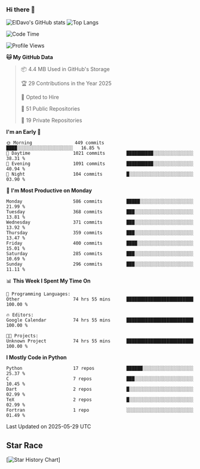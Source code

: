 ### Hi there 👋
![ElDavo's GitHub stats](https://github-readme-stats.vercel.app/api?username=ElDavoo&show_icons=true&theme=chartreuse-dark)
![Top Langs](https://github-readme-stats.vercel.app/api/top-langs/?username=ElDavoo&theme=chartreuse-dark&layout=compact)

<!--START_SECTION:waka-->
![Code Time](http://img.shields.io/badge/Code%20Time-3%2C228%20hrs%2043%20mins-blue)

![Profile Views](http://img.shields.io/badge/Profile%20Views-0-blue)

**🐱 My GitHub Data** 

> 📦 4.4 MB Used in GitHub's Storage 
 > 
> 🏆 29 Contributions in the Year 2025
 > 
> 💼 Opted to Hire
 > 
> 📜 51 Public Repositories 
 > 
> 🔑 19 Private Repositories 
 > 
**I'm an Early 🐤** 

```text
🌞 Morning                449 commits         ████░░░░░░░░░░░░░░░░░░░░░   16.85 % 
🌆 Daytime                1021 commits        ██████████░░░░░░░░░░░░░░░   38.31 % 
🌃 Evening                1091 commits        ██████████░░░░░░░░░░░░░░░   40.94 % 
🌙 Night                  104 commits         █░░░░░░░░░░░░░░░░░░░░░░░░   03.90 % 
```
📅 **I'm Most Productive on Monday** 

```text
Monday                   586 commits         █████░░░░░░░░░░░░░░░░░░░░   21.99 % 
Tuesday                  368 commits         ███░░░░░░░░░░░░░░░░░░░░░░   13.81 % 
Wednesday                371 commits         ███░░░░░░░░░░░░░░░░░░░░░░   13.92 % 
Thursday                 359 commits         ███░░░░░░░░░░░░░░░░░░░░░░   13.47 % 
Friday                   400 commits         ████░░░░░░░░░░░░░░░░░░░░░   15.01 % 
Saturday                 285 commits         ███░░░░░░░░░░░░░░░░░░░░░░   10.69 % 
Sunday                   296 commits         ███░░░░░░░░░░░░░░░░░░░░░░   11.11 % 
```


📊 **This Week I Spent My Time On** 

```text
💬 Programming Languages: 
Other                    74 hrs 55 mins      █████████████████████████   100.00 % 

🔥 Editors: 
Google Calendar          74 hrs 55 mins      █████████████████████████   100.00 % 

🐱‍💻 Projects: 
Unknown Project          74 hrs 55 mins      █████████████████████████   100.00 % 
```

**I Mostly Code in Python** 

```text
Python                   17 repos            ██████░░░░░░░░░░░░░░░░░░░   25.37 % 
C                        7 repos             ███░░░░░░░░░░░░░░░░░░░░░░   10.45 % 
Dart                     2 repos             █░░░░░░░░░░░░░░░░░░░░░░░░   02.99 % 
TeX                      2 repos             █░░░░░░░░░░░░░░░░░░░░░░░░   02.99 % 
Fortran                  1 repo              ░░░░░░░░░░░░░░░░░░░░░░░░░   01.49 % 
```




 Last Updated on 2025-05-29 UTC
<!--END_SECTION:waka-->

## Star Race

[![Star History Chart](https://api.star-history.com/svg?repos=ElDavoo/WhatsApp-Crypt14-Crypt15-Decrypter,ElDavoo/TuringOS,EliteAndroidApps/WhatsApp-Crypt12-Decrypter,KnugiHK/Whatsapp-Chat-Exporter&type=Date)]
